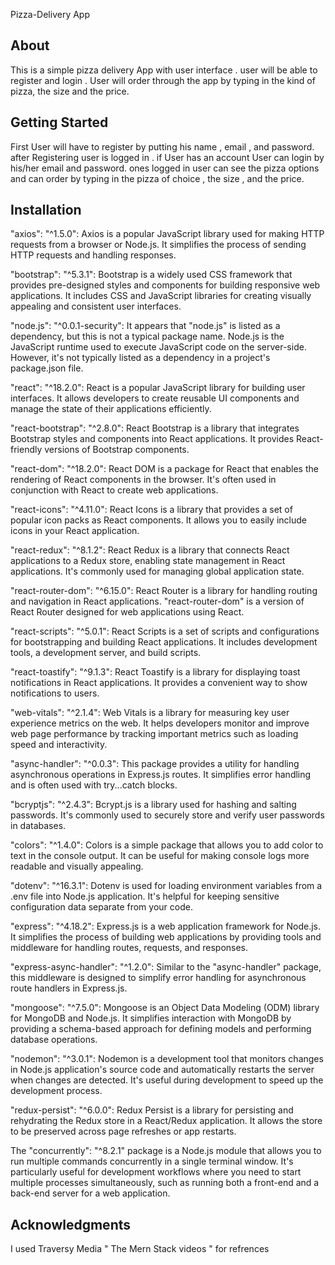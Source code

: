 Pizza-Delivery App

## About 

This is a simple pizza delivery App with user interface . user will be able to register and login . User will order through the app by typing in the kind of pizza, the size and the price. 



## Getting Started 

First User will have to register by putting his name , email , and password. after Registering user is logged in . if User has an account User can login by his/her email and password.
ones logged in user can see the pizza options and can order by typing in the pizza of choice , the size , and the price.

## Installation 

"axios": "^1.5.0": Axios is a popular JavaScript library used for making HTTP requests from a browser or Node.js. It simplifies the process of sending HTTP requests and handling responses.

"bootstrap": "^5.3.1": Bootstrap is a widely used CSS framework that provides pre-designed styles and components for building responsive web applications. It includes CSS and JavaScript libraries for creating visually appealing and consistent user interfaces.

"node.js": "^0.0.1-security": It appears that "node.js" is listed as a dependency, but this is not a typical package name. Node.js is the JavaScript runtime used to execute JavaScript code on the server-side. However, it's not typically listed as a dependency in a project's package.json file.

"react": "^18.2.0": React is a popular JavaScript library for building user interfaces. It allows developers to create reusable UI components and manage the state of their applications efficiently.

"react-bootstrap": "^2.8.0": React Bootstrap is a library that integrates Bootstrap styles and components into React applications. It provides React-friendly versions of Bootstrap components.

"react-dom": "^18.2.0": React DOM is a package for React that enables the rendering of React components in the browser. It's often used in conjunction with React to create web applications.

"react-icons": "^4.11.0": React Icons is a library that provides a set of popular icon packs as React components. It allows you to easily include icons in your React application.

"react-redux": "^8.1.2": React Redux is a library that connects React applications to a Redux store, enabling state management in React applications. It's commonly used for managing global application state.

"react-router-dom": "^6.15.0": React Router is a library for handling routing and navigation in React applications. "react-router-dom" is a version of React Router designed for web applications using React.

"react-scripts": "^5.0.1": React Scripts is a set of scripts and configurations for bootstrapping and building React applications. It includes development tools, a development server, and build scripts.

"react-toastify": "^9.1.3": React Toastify is a library for displaying toast notifications in React applications. It provides a convenient way to show notifications to users.

"web-vitals": "^2.1.4": Web Vitals is a library for measuring key user experience metrics on the web. It helps developers monitor and improve web page performance by tracking important metrics such as loading speed and interactivity.

"async-handler": "^0.0.3": This package provides a utility for handling asynchronous operations in Express.js routes. It simplifies error handling and is often used with try...catch blocks.

"bcryptjs": "^2.4.3": Bcrypt.js is a library used for hashing and salting passwords. It's commonly used to securely store and verify user passwords in databases.

"colors": "^1.4.0": Colors is a simple package that allows you to add color to text in the console output. It can be useful for making console logs more readable and visually appealing.

"dotenv": "^16.3.1": Dotenv is used for loading environment variables from a .env file into  Node.js application. It's helpful for keeping sensitive configuration data separate from your code.

"express": "^4.18.2": Express.js is a web application framework for Node.js. It simplifies the process of building web applications by providing tools and middleware for handling routes, requests, and responses.

"express-async-handler": "^1.2.0": Similar to the "async-handler" package, this middleware is designed to simplify error handling for asynchronous route handlers in Express.js.

"mongoose": "^7.5.0": Mongoose is an Object Data Modeling (ODM) library for MongoDB and Node.js. It simplifies interaction with MongoDB by providing a schema-based approach for defining models and performing database operations.

"nodemon": "^3.0.1": Nodemon is a development tool that monitors changes in  Node.js application's source code and automatically restarts the server when changes are detected. It's useful during development to speed up the development process.

"redux-persist": "^6.0.0": Redux Persist is a library for persisting and rehydrating the Redux store in a React/Redux application. It allows the store to be preserved across page refreshes or app restarts.

The "concurrently": "^8.2.1" package is a Node.js module that allows you to run multiple commands concurrently in a single terminal window. It's particularly useful for development workflows where you need to start multiple processes simultaneously, such as running both a front-end and a back-end server for a web application.


## Acknowledgments

I used Traversy Media " The Mern Stack videos " for refrences 
